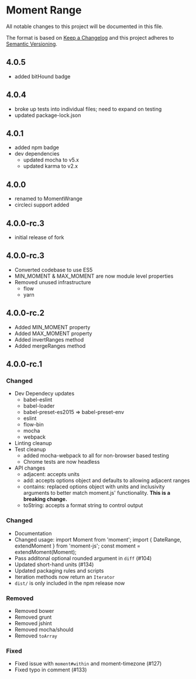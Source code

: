 # Moment Range

All notable changes to this project will be documented in this file.

The format is based on [Keep a Changelog](http://keepachangelog.com/)
and this project adheres to [Semantic Versioning](http://semver.org/).

## 4.0.5
* added bitHound badge

## 4.0.4
* broke up tests into individual files; need to expand on testing
* updated package-lock.json

## 4.0.1
* added npm badge
* dev dependencies
    * updated mocha to v5.x
    * updated karma to v2.x

## 4.0.0
* renamed to MomentWrange
* circleci support added

## 4.0.0-rc.3
* initial release of fork

## 4.0.0-rc.3

* Converted codebase to use ES5
* MIN\_MOMENT & MAX\_MOMENT are now module level properties
* Removed unused infrastructure
    * flow
    * yarn

## 4.0.0-rc.2

* Added MIN_MOMENT property
* Added MAX_MOMENT property
* Added invertRanges method
* Added mergeRanges method

## 4.0.0-rc.1
### Changed

* Dev Dependecy updates
  * babel-eslint
  * babel-loader
  * babel-preset-es2015 => babel-preset-env
  * eslint
  * flow-bin
  * mocha
  * webpack
* Linting cleanup
* Test cleanup
  * added mocha-webpack to all for non-browser based testing
  * Chrome tests are now headless
* API changes
  * adjacent: accepts units
  * add: accepts options object and defaults to allowing adjacent ranges
  * contains: replaced options object with units and inclusivity arguments to better match moment.js' functionality. **This is a breaking change.**
  * toString: accepts a format string to control output

### Changed

* Documentation
* Changed usage:
    import Moment from 'moment';
    import { DateRange, extendMoment } from 'moment-js';
    const moment = extendMoment(Moment);
* Pass additonal optional rounded argument in `diff` (#104)
* Updated short-hand units (#134)
* Updated packaging rules and scripts
* Iteration methods now return an `Iterator`
* `dist/` is only included in the npm release now

### Removed

* Removed bower
* Removed grunt
* Removed jshint
* Removed mocha/should
* Removed `toArray`

### Fixed

* Fixed issue with `moment#within` and moment-timezone (#127)
* Fixed typo in comment (#133)

[Unreleased]: https://github.com/theroller/moment-wrange/compare/v3.0.3...HEAD
